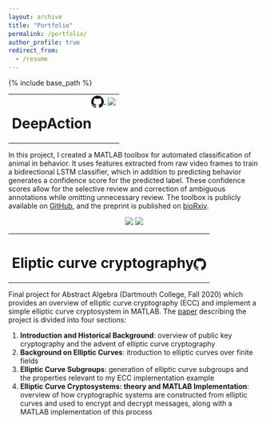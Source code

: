 ```yaml
---
layout: archive
title: "Portfolio"
permalink: /portfolio/
author_profile: true
redirect_from:
  - /resume
---
```


{% include base_path %}


<table width="100%" style="border:none;">
<td style="border:none;">
<div style='float: left; text-align: left'><h1>DeepAction</h1></div>
<div style='float: right; text-align: right'><a href="https://github.com/carlwharris/DeepAction"><img align="center" src="../files/GitHub_logo.png" style="height:25px">
</a>&nbsp;<a href="https://www.biorxiv.org/content/10.1101/2022.06.20.496909v1"><img align="center" src="https://www.biorxiv.org/sites/default/files/site_logo/bioRxiv_logo_homepage.png" style="height:25px"></a></h1></div>
</td>
</table>


In this project, I created a MATLAB toolbox for automated classification of animal in behavior. It uses features extracted from raw video frames to train a bidirectional LSTM classifier, which in addition to predicting behavior generates a confidence score for the predicted label. These confidence scores allow for the selective review and correction of ambiguous annotations while omitting unnecessary review. The toolbox is publicly available on <a href="https://github.com/carlwharris/DeepAction">GitHub</a>, and the preprint is published on <a href="https://www.biorxiv.org/content/10.1101/2022.06.20.496909v1">bioRxiv</a>.
  
<p align="center">
<img src="../files/home_cage_182.gif" width="200">
<img src="../files/CRIM13S-1785.gif" width="200">
</p>


<table width="100%" style="border:none;">
<td style="border:none;">
<div style='float: left; text-align: left'><h1>Eliptic curve cryptography</h1></div>
<div style='float: right; text-align: right'><h1><a href="https://github.com/carlwharris/elliptic-curve-cryptosystems"><img align="center" src="../files/GitHub_logo.png" style="height:25px"></a></h1></div>
</td>
</table>

Final project for Abstract Algebra (Dartmouth College, Fall 2020) which provides an overview of elliptic curve cryptography (ECC) and implement a simple elliptic curve cryptosystem in MATLAB. The <a href="https://github.com/carlwharris/elliptic-curve-cryptosystems/blob/main/ECC%20Project%20Paper.pdf">paper</a> describing the project is divided into four sections:

1. **Introduction and Historical Background**: overview of public key cryptography and the advent of elliptic curve cryptography
2. **Background on Elliptic Curves**: itroduction to elliptic curves over finite fields
3. **Elliptic Curve Subgroups**: generation of elliptic curve subgroups and the properties relevant to my ECC implementation example
4. **Elliptic Curve Cryptosystems: theory and MATLAB Implementation**: overview of how cryptographic systems are constructed from elliptic curves and used to encrypt and decrypt messages, along with a MATLAB implementation of this process